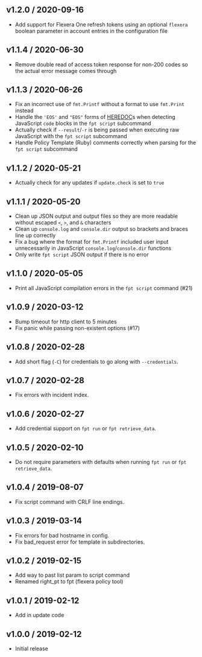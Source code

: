 v1.2.0 / 2020-09-16
-------------------
* Add support for Flexera One refresh tokens using an optional `flexera` boolean parameter in account entries in
  the configuration file

v1.1.4 / 2020-06-30
-------------------
* Remove double read of access token response for non-200 codes so the actual error message comes through

v1.1.3 / 2020-06-26
-------------------
* Fix an incorrect use of `fmt.Printf` without a format to use `fmt.Print` instead
* Handle the `'EOS'` and `"EOS"` forms of [HEREDOC](https://ruby-doc.org/core-2.2.7/doc/syntax/literals_rdoc.html#label-Here+Documents)s when detecting JavaScript `code` blocks in the `fpt script` subcommand
* Actually check if `--result`/`-r` is being passed when executing raw JavaScript with the `fpt script` subcommand
* Handle Policy Template (Ruby) comments correctly when parsing for the `fpt script` subcommand

v1.1.2 / 2020-05-21
-------------------
* Actually check for any updates if `update.check` is set to `true`

v1.1.1 / 2020-05-20
-------------------
* Clean up JSON output and output files so they are more readable without escaped `<`, `>`, and `&` characters
* Clean up `console.log` and `console.dir` output so brackets and braces line up correctly
* Fix a bug where the format for `fmt.Printf` included user input unnecessarily in JavaScript `console.log`/`console.dir` functions
* Only write `fpt script` JSON output if there is no error

v1.1.0 / 2020-05-05
-------------------
* Print all JavaScript compilation errors in the `fpt script` command (#21)

v1.0.9 / 2020-03-12
-------------------
* Bump timeout for http client to 5 minutes
* Fix panic while passing non-existent options (#17)

v1.0.8 / 2020-02-28
-------------------
* Add short flag (`-C`) for credentials to go along with `--credentials`.

v1.0.7 / 2020-02-28
-------------------
* Fix errors with incident index.

v1.0.6 / 2020-02-27
-------------------
* Add credential support on `fpt run` or `fpt retrieve_data`.

v1.0.5 / 2020-02-10
-------------------
* Do not require parameters with defaults when running `fpt run` or `fpt retrieve_data`.

v1.0.4 / 2019-08-07
-------------------
* Fix script command with CRLF line endings.

v1.0.3 / 2019-03-14
-------------------
* Fix errors for bad hostname in config.
* Fix bad_request error for template in subdirectories.

v1.0.2 / 2019-02-15
-------------------
* Add way to past list param to script command
* Renamed right_pt to fpt (flexera policy tool)

v1.0.1 / 2019-02-12
-------------------
* Add in update code

v1.0.0 / 2019-02-12
-------------------
* Initial release
